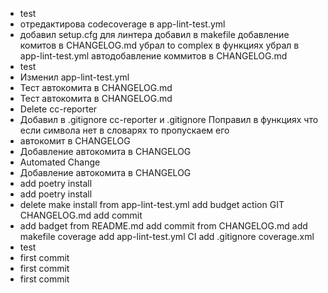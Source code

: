 - test
- отредактирова codecoverage в app-lint-test.yml
- добавил setup.cfg для линтера добавил в makefile добавление комитов в CHANGELOG.md убрал to complex в функциях убрал в app-lint-test.yml автодобавление коммитов в CHANGELOG.md
- test
- Изменил app-lint-test.yml
- Тест автокомита в CHANGELOG.md
- Тест автокомита в CHANGELOG.md
- Delete cc-reporter
- Добавил в .gitignore cc-reporter и .gitignore Поправил в функциях что если символа нет в словарях то пропускаем его
- автокомит в CHANGELOG
- Добавление автокомита в CHANGELOG
- Automated Change
- Добавление автокомита в CHANGELOG
- add poetry install
- add poetry install
- delete make install from app-lint-test.yml add budget action GIT CHANGELOG.md add commit
- add badget from README.md add commit from CHANGELOG.md add makefile coverage add app-lint-test.yml CI add .gitignore coverage.xml
- test
- first commit
- first commit
- first commit
